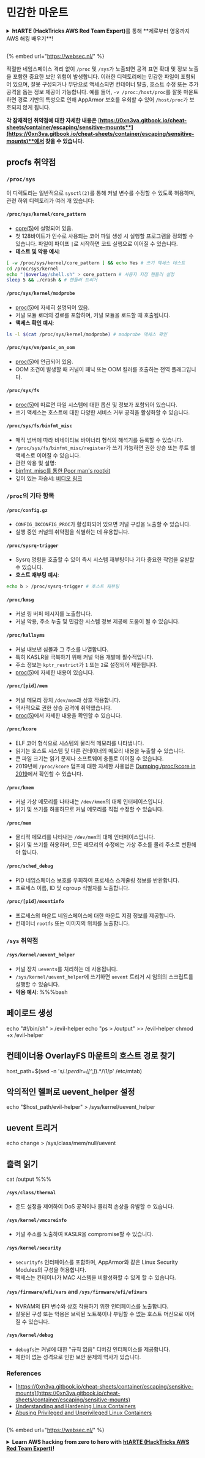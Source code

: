 # 민감한 마운트

<details>

<summary><strong>htARTE (HackTricks AWS Red Team Expert)</strong>를 통해 **제로부터 영웅까지 AWS 해킹 배우기**!</summary>

HackTricks를 지원하는 다른 방법:

* **회사가 HackTricks에 광고되길 원하거나 PDF로 HackTricks 다운로드**하려면 [**구독 요금제**](https://github.com/sponsors/carlospolop)를 확인하세요!
* [**공식 PEASS & HackTricks 스왜그**](https://peass.creator-spring.com)를 구입하세요
* [**The PEASS Family**](https://opensea.io/collection/the-peass-family)를 발견하세요, 우리의 독점 [**NFTs**](https://opensea.io/collection/the-peass-family) 컬렉션
* **💬 [디스코드 그룹](https://discord.gg/hRep4RUj7f)** 또는 [텔레그램 그룹](https://t.me/peass)에 **가입**하거나 **트위터** 🐦 [**@carlospolopm**](https://twitter.com/hacktricks\_live)**를 팔로우**하세요.
* **HackTricks** 및 **HackTricks Cloud** 깃허브 저장소에 PR을 제출하여 **해킹 트릭을 공유**하세요.

</details>

<figure><img src="/.gitbook/assets/WebSec_1500x400_10fps_21sn_lightoptimized_v2.gif" alt=""><figcaption></figcaption></figure>

{% embed url="https://websec.nl/" %}

적절한 네임스페이스 격리 없이 `/proc` 및 `/sys`가 노출되면 공격 표면 확대 및 정보 노출을 포함한 중요한 보안 위험이 발생합니다. 이러한 디렉토리에는 민감한 파일이 포함되어 있으며, 잘못 구성되거나 무단으로 액세스되면 컨테이너 탈출, 호스트 수정 또는 추가 공격을 돕는 정보 제공이 가능합니다. 예를 들어, `-v /proc:/host/proc`를 잘못 마운트하면 경로 기반의 특성으로 인해 AppArmor 보호를 우회할 수 있어 `/host/proc`가 보호되지 않게 됩니다.

**각 잠재적인 취약점에 대한 자세한 내용은** [**https://0xn3va.gitbook.io/cheat-sheets/container/escaping/sensitive-mounts**](https://0xn3va.gitbook.io/cheat-sheets/container/escaping/sensitive-mounts)**에서 찾을 수 있습니다.**

## procfs 취약점

### `/proc/sys`

이 디렉토리는 일반적으로 `sysctl(2)`를 통해 커널 변수를 수정할 수 있도록 허용하며, 관련 하위 디렉토리가 여러 개 있습니다:

#### **`/proc/sys/kernel/core_pattern`**

* [core(5)](https://man7.org/linux/man-pages/man5/core.5.html)에 설명되어 있음.
* 첫 128바이트가 인수로 사용되는 코어 파일 생성 시 실행할 프로그램을 정의할 수 있습니다. 파일이 파이프 `|`로 시작하면 코드 실행으로 이어질 수 있습니다.
*   **테스트 및 악용 예시**:

```bash
[ -w /proc/sys/kernel/core_pattern ] && echo Yes # 쓰기 액세스 테스트
cd /proc/sys/kernel
echo "|$overlay/shell.sh" > core_pattern # 사용자 지정 핸들러 설정
sleep 5 && ./crash & # 핸들러 트리거
```

#### **`/proc/sys/kernel/modprobe`**

* [proc(5)](https://man7.org/linux/man-pages/man5/proc.5.html)에 자세히 설명되어 있음.
* 커널 모듈 로더의 경로를 포함하며, 커널 모듈을 로드할 때 호출됩니다.
*   **액세스 확인 예시**:

```bash
ls -l $(cat /proc/sys/kernel/modprobe) # modprobe 액세스 확인
```

#### **`/proc/sys/vm/panic_on_oom`**

* [proc(5)](https://man7.org/linux/man-pages/man5/proc.5.html)에 언급되어 있음.
* OOM 조건이 발생할 때 커널이 패닉 또는 OOM 킬러를 호출하는 전역 플래그입니다.

#### **`/proc/sys/fs`**

* [proc(5)](https://man7.org/linux/man-pages/man5/proc.5.html)에 따르면 파일 시스템에 대한 옵션 및 정보가 포함되어 있습니다.
* 쓰기 액세스는 호스트에 대한 다양한 서비스 거부 공격을 활성화할 수 있습니다.

#### **`/proc/sys/fs/binfmt_misc`**

* 매직 넘버에 따라 비네이티브 바이너리 형식의 해석기를 등록할 수 있습니다.
* `/proc/sys/fs/binfmt_misc/register`가 쓰기 가능하면 권한 상승 또는 루트 쉘 액세스로 이어질 수 있습니다.
* 관련 악용 및 설명:
* [binfmt\_misc를 통한 Poor man's rootkit](https://github.com/toffan/binfmt\_misc)
* 깊이 있는 자습서: [비디오 링크](https://www.youtube.com/watch?v=WBC7hhgMvQQ)

### `/proc`의 기타 항목

#### **`/proc/config.gz`**

* `CONFIG_IKCONFIG_PROC`가 활성화되어 있으면 커널 구성을 노출할 수 있습니다.
* 실행 중인 커널의 취약점을 식별하는 데 유용합니다.

#### **`/proc/sysrq-trigger`**

* Sysrq 명령을 호출할 수 있어 즉시 시스템 재부팅이나 기타 중요한 작업을 유발할 수 있습니다.
*   **호스트 재부팅 예시**:

```bash
echo b > /proc/sysrq-trigger # 호스트 재부팅
```

#### **`/proc/kmsg`**

* 커널 링 버퍼 메시지를 노출합니다.
* 커널 악용, 주소 누출 및 민감한 시스템 정보 제공에 도움이 될 수 있습니다.

#### **`/proc/kallsyms`**

* 커널 내보낸 심볼과 그 주소를 나열합니다.
* 특히 KASLR을 극복하기 위해 커널 악용 개발에 필수적입니다.
* 주소 정보는 `kptr_restrict`가 `1` 또는 `2`로 설정되어 제한됩니다.
* [proc(5)](https://man7.org/linux/man-pages/man5/proc.5.html)에 자세한 내용이 있습니다.

#### **`/proc/[pid]/mem`**

* 커널 메모리 장치 `/dev/mem`과 상호 작용합니다.
* 역사적으로 권한 상승 공격에 취약했습니다.
* [proc(5)](https://man7.org/linux/man-pages/man5/proc.5.html)에서 자세한 내용을 확인할 수 있습니다.

#### **`/proc/kcore`**

* ELF 코어 형식으로 시스템의 물리적 메모리를 나타냅니다.
* 읽기는 호스트 시스템 및 다른 컨테이너의 메모리 내용을 누출할 수 있습니다.
* 큰 파일 크기는 읽기 문제나 소프트웨어 충돌로 이어질 수 있습니다.
* 2019년에 `/proc/kcore` 덤프에 대한 자세한 사용법은 [Dumping /proc/kcore in 2019](https://schlafwandler.github.io/posts/dumping-/proc/kcore/)에서 확인할 수 있습니다.

#### **`/proc/kmem`**

* 커널 가상 메모리를 나타내는 `/dev/kmem`의 대체 인터페이스입니다.
* 읽기 및 쓰기를 허용하므로 커널 메모리를 직접 수정할 수 있습니다.

#### **`/proc/mem`**

* 물리적 메모리를 나타내는 `/dev/mem`의 대체 인터페이스입니다.
* 읽기 및 쓰기를 허용하며, 모든 메모리의 수정에는 가상 주소를 물리 주소로 변환해야 합니다.

#### **`/proc/sched_debug`**

* PID 네임스페이스 보호를 우회하여 프로세스 스케줄링 정보를 반환합니다.
* 프로세스 이름, ID 및 cgroup 식별자를 노출합니다.

#### **`/proc/[pid]/mountinfo`**

* 프로세스의 마운트 네임스페이스에 대한 마운트 지점 정보를 제공합니다.
* 컨테이너 `rootfs` 또는 이미지의 위치를 노출합니다.

### `/sys` 취약점

#### **`/sys/kernel/uevent_helper`**

* 커널 장치 `uevents`를 처리하는 데 사용됩니다.
* `/sys/kernel/uevent_helper`에 쓰기하면 `uevent` 트리거 시 임의의 스크립트를 실행할 수 있습니다.
*   **악용 예시**: %%%bash

## 페이로드 생성

echo "#!/bin/sh" > /evil-helper echo "ps > /output" >> /evil-helper chmod +x /evil-helper

## 컨테이너용 OverlayFS 마운트의 호스트 경로 찾기

host\_path=$(sed -n 's/._\perdir=(\[^,]_).\*/\1/p' /etc/mtab)

## 악의적인 헬퍼로 uevent\_helper 설정

echo "$host\_path/evil-helper" > /sys/kernel/uevent\_helper

## uevent 트리거

echo change > /sys/class/mem/null/uevent

## 출력 읽기

cat /output %%%
#### **`/sys/class/thermal`**

* 온도 설정을 제어하여 DoS 공격이나 물리적 손상을 유발할 수 있습니다.

#### **`/sys/kernel/vmcoreinfo`**

* 커널 주소를 노출하여 KASLR을 compromise할 수 있습니다.

#### **`/sys/kernel/security`**

* `securityfs` 인터페이스를 포함하며, AppArmor와 같은 Linux Security Modules의 구성을 허용합니다.
* 액세스는 컨테이너가 MAC 시스템을 비활성화할 수 있게 할 수 있습니다.

#### **`/sys/firmware/efi/vars` and `/sys/firmware/efi/efivars`**

* NVRAM의 EFI 변수와 상호 작용하기 위한 인터페이스를 노출합니다.
* 잘못된 구성 또는 악용은 브릭된 노트북이나 부팅할 수 없는 호스트 머신으로 이어질 수 있습니다.

#### **`/sys/kernel/debug`**

* `debugfs`는 커널에 대한 "규칙 없음" 디버깅 인터페이스를 제공합니다.
* 제한이 없는 성격으로 인한 보안 문제의 역사가 있습니다.

### References

* [https://0xn3va.gitbook.io/cheat-sheets/container/escaping/sensitive-mounts](https://0xn3va.gitbook.io/cheat-sheets/container/escaping/sensitive-mounts)
* [Understanding and Hardening Linux Containers](https://research.nccgroup.com/wp-content/uploads/2020/07/ncc\_group\_understanding\_hardening\_linux\_containers-1-1.pdf)
* [Abusing Privileged and Unprivileged Linux Containers](https://www.nccgroup.com/globalassets/our-research/us/whitepapers/2016/june/container\_whitepaper.pdf)

<figure><img src="/.gitbook/assets/WebSec_1500x400_10fps_21sn_lightoptimized_v2.gif" alt=""><figcaption></figcaption></figure>

{% embed url="https://websec.nl/" %}

<details>

<summary><strong>Learn AWS hacking from zero to hero with</strong> <a href="https://training.hacktricks.xyz/courses/arte"><strong>htARTE (HackTricks AWS Red Team Expert)</strong></a><strong>!</strong></summary>

Other ways to support HackTricks:

* If you want to see your **company advertised in HackTricks** or **download HackTricks in PDF** Check the [**SUBSCRIPTION PLANS**](https://github.com/sponsors/carlospolop)!
* Get the [**official PEASS & HackTricks swag**](https://peass.creator-spring.com)
* Discover [**The PEASS Family**](https://opensea.io/collection/the-peass-family), our collection of exclusive [**NFTs**](https://opensea.io/collection/the-peass-family)
* **Join the** 💬 [**Discord group**](https://discord.gg/hRep4RUj7f) or the [**telegram group**](https://t.me/peass) or **follow** us on **Twitter** 🐦 [**@carlospolopm**](https://twitter.com/hacktricks\_live)**.**
* **Share your hacking tricks by submitting PRs to the** [**HackTricks**](https://github.com/carlospolop/hacktricks) and [**HackTricks Cloud**](https://github.com/carlospolop/hacktricks-cloud) github repos.

</details>

